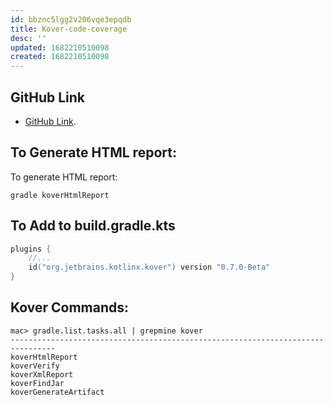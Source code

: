 ```yaml
---
id: bbznc5lgg2v206vqe3epqdb
title: Kover-code-coverage
desc: ''
updated: 1682210510098
created: 1682210510098
---
```


## GitHub Link
- [GitHub Link](https://github.com/Kotlin/kotlinx-kover).

## To Generate HTML report:
To generate HTML report:
```shell
gradle koverHtmlReport
```

## To Add to build.gradle.kts
```kts
plugins {
    //...
    id("org.jetbrains.kotlinx.kover") version "0.7.0-Beta"
}
```

## Kover Commands:
```shell
mac> gradle.list.tasks.all | grepmine kover
--------------------------------------------------------------------------------
koverHtmlReport
koverVerify
koverXmlReport
koverFindJar
koverGenerateArtifact
```
